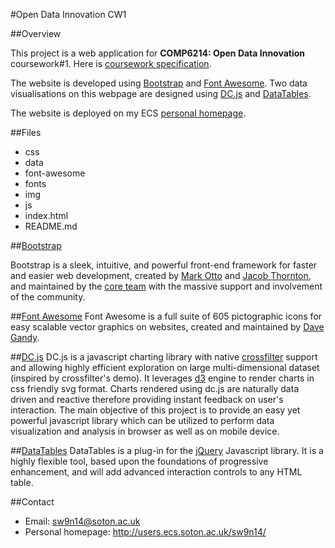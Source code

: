 #Open Data Innovation CW1


##Overview

This project is a web application for **COMP6214: Open Data Innovation** coursework#1. Here is [coursework specification](https://secure.ecs.soton.ac.uk/notes/comp6214/2016/Coursework1.pdf).

The website is developed using [Bootstrap](http://getbootstrap.com/) and [Font Awesome](http://fontawesome.io/). Two data visualisations on this webpage are designed using [DC.js](https://dc-js.github.io/dc.js/) and [DataTables](https://www.datatables.net/).

The website is deployed on my ECS [personal homepage](http://users.ecs.soton.ac.uk/sw9n14/ODI_CW1).

##Files

* css
* data
* font-awesome
* fonts
* img
* js
* index.html
* README.md

##[Bootstrap](http://getbootstrap.com/)

Bootstrap is a sleek, intuitive, and powerful front-end framework for faster and easier web development, created by [Mark Otto](https://twitter.com/mdo) and [Jacob Thornton](https://twitter.com/fat), and maintained by the [core team](https://github.com/orgs/twbs/people) with the massive support and involvement of the community.

##[Font Awesome](http://fontawesome.io/)
Font Awesome is a full suite of 605 pictographic icons for easy scalable vector graphics on websites,
created and maintained by [Dave Gandy](https://twitter.com/davegandy).


##[DC.js](https://dc-js.github.io/dc.js/)
DC.js is a javascript charting library with native [crossfilter](http://square.github.io/crossfilter/) support and allowing highly efficient exploration on large multi-dimensional dataset (inspired by crossfilter's demo). It leverages [d3](https://d3js.org/) engine to render charts in css friendly svg format. Charts rendered using dc.js are naturally data driven and reactive therefore providing instant feedback on user's interaction. The main objective of this project is to provide an easy yet powerful javascript library which can be utilized to perform data visualization and analysis in browser as well as on mobile device.

##[DataTables](https://www.datatables.net/)
DataTables is a plug-in for the [jQuery](https://jquery.com/) Javascript library. It is a highly flexible tool, based upon the foundations of progressive enhancement, and will add advanced interaction controls to any HTML table.

##Contact
* Email: sw9n14@soton.ac.uk
* Personal homepage: http://users.ecs.soton.ac.uk/sw9n14/












